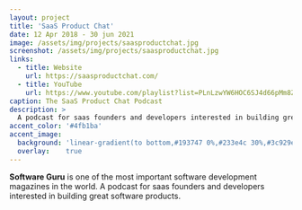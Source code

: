 ```yaml
---
layout: project
title: 'SaaS Product Chat'
date: 12 Apr 2018 - 30 jun 2021
image: /assets/img/projects/saasproductchat.jpg
screenshot: /assets/img/projects/saasproductchat.jpg
links:
  - title: Website
    url: https://saasproductchat.com/
  - title: YouTube
    url: https://www.youtube.com/playlist?list=PLnLzwYW6HOC6SJ4d66pMm8ZWjEmgIwwRp
caption: The SaaS Product Chat Podcast
description: >
  A podcast for saas founders and developers interested in building great software products.
accent_color: '#4fb1ba'
accent_image:
  background: 'linear-gradient(to bottom,#193747 0%,#233e4c 30%,#3c929e 50%,#d5d5d4 70%,#cdccc8 100%)'
  overlay:    true
---
```


**Software Guru** is one of the most important software development magazines in the world. A podcast for saas founders and developers interested in building great software products.
